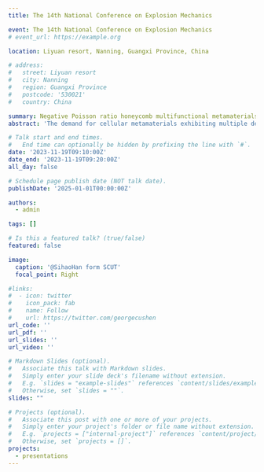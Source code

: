 ```yaml
---
title: The 14th National Conference on Explosion Mechanics

event: The 14th National Conference on Explosion Mechanics
# event_url: https://example.org

location: Liyuan resort, Nanning, Guangxi Province, China

# address:
#   street: Liyuan resort
#   city: Nanning
#   region: Guangxi Province
#   postcode: '530021'
#   country: China

summary: Negative Poisson ratio honeycomb multifunctional metamaterials.
abstract: 'The demand for cellular metamaterials exhibiting multiple desired properties has become increasingly prominent due to the complexity of engineering applications. In this study, a novel dual-functional re-entrant cellular metamaterial is proposed for excellent bandgap characteristics and enhanced energy absorption capacities. A structural evolutionary route of the metamaterial unit cell is developed through the introduction of flexural ligaments and geometric circles, which leads to the achievements in both superior bandgap and enhanced energy absorption. Firstly, the wave propagation characteristics of cellular metamaterials in three evolved configurations are analyzed systematically. Bandgap properties and the generation mechanism are revealed by mode shape analysis. Then, the Q-learning algorithm in reinforcement learning is employed to optimize significant structural parameters of cellular metamaterials to acquire the maximum bandgaps. The certain stability and efficiency of the algorithm are discussed by the evolutionary optimization of metamaterial unit cells with different configurations. Additionally, the energy absorption capacities of metamaterials with optimal microstructure configurations are investigated numerically. Plateau stress and specific absorption energy are compared under various impact velocities, with improved performance observed in the novel cellular metamaterials. The findings of this study offer a promising avenue for advancing the development of dual-functional metamaterials with tailored properties for diverse applications.'

# Talk start and end times.
#   End time can optionally be hidden by prefixing the line with `#`.
date: '2023-11-19T09:10:00Z'
date_end: '2023-11-19T09:20:00Z'
all_day: false

# Schedule page publish date (NOT talk date).
publishDate: '2025-01-01T00:00:00Z'

authors:
  - admin

tags: []

# Is this a featured talk? (true/false)
featured: false

image:
  caption: '@SihaoHan form SCUT'
  focal_point: Right

#links:
#  - icon: twitter
#    icon_pack: fab
#    name: Follow
#    url: https://twitter.com/georgecushen
url_code: ''
url_pdf: ''
url_slides: ''
url_video: ''

# Markdown Slides (optional).
#   Associate this talk with Markdown slides.
#   Simply enter your slide deck's filename without extension.
#   E.g. `slides = "example-slides"` references `content/slides/example-slides.md`.
#   Otherwise, set `slides = ""`.
slides: ""

# Projects (optional).
#   Associate this post with one or more of your projects.
#   Simply enter your project's folder or file name without extension.
#   E.g. `projects = ["internal-project"]` references `content/project/deep-learning/index.md`.
#   Otherwise, set `projects = []`.
projects:
  - presentations
---
```


<!-- {{% callout note %}}
Click on the **Slides** button above to view the built-in slides feature.
{{% /callout %}}

Slides can be added in a few ways:

- **Create** slides using Hugo Blox Builder's [_Slides_](https://docs.hugoblox.com/reference/content-types/) feature and link using `slides` parameter in the front matter of the talk file
- **Upload** an existing slide deck to `static/` and link using `url_slides` parameter in the front matter of the talk file
- **Embed** your slides (e.g. Google Slides) or presentation video on this page using [shortcodes](https://docs.hugoblox.com/reference/markdown/).

Further event details, including [page elements](https://docs.hugoblox.com/reference/markdown/) such as image galleries, can be added to the body of this page. -->
